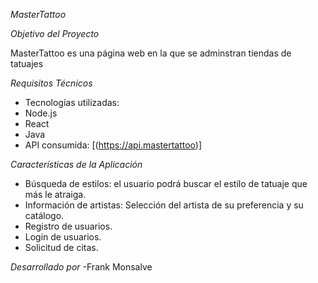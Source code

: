*MasterTattoo*

*Objetivo del Proyecto*

MasterTattoo es una página web en la que se adminstran tiendas de tatuajes

*Requisitos Técnicos*

- Tecnologías utilizadas:
- Node.js
- React
- Java
- API consumida: [(https://api.mastertattoo)]

*Características de la Aplicación*

- Búsqueda de estilos: el usuario podrá buscar el estilo de tatuaje que más le atraiga.
- Información de artistas: Selección del artista de su preferencia y su catálogo.
- Registro de usuarios.
- Login de usuarios.
- Solicitud de citas.

*Desarrollado por*
-Frank Monsalve